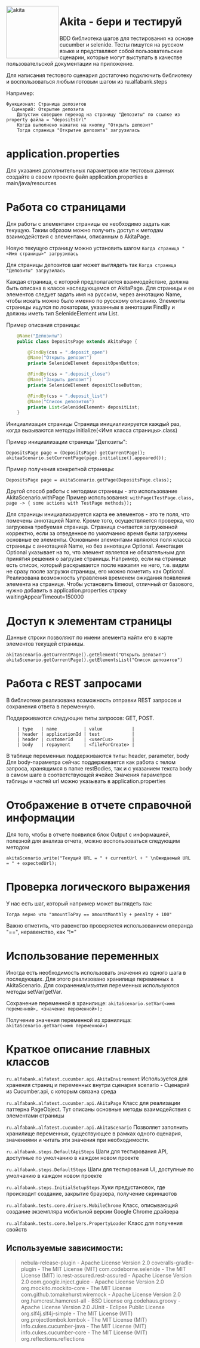 <img align="left" width="140" height="140" title="akita"
     src="https://github.com/alfa-laboratory/akita/akita.png"/>

Akita - бери и тестируй
==========================================

BDD библиотека шагов для тестирования на основе cucumber и selenide.
Тесты пишутся на русском языке и представляют собой пользовательские сценарии, которые могут выступать в качестве пользовательской документации на приложение.

Для написания тестового сценария достаточно подключить библиотеку и воспользоваться любым готовым шагом из ru.alfabank.steps

Например:
```
Функционал: Страница депозитов
  Сценарий: Открытие депозита
    Допустим совершен переход на страницу "Депозиты" по ссылке из property файла = "depositsUrl"
    Когда выполнено нажатие на кнопку "Открыть депозит"
    Тогда страница "Открытие депозита" загрузилась
```


application.properties
=======================
Для указания дополнительных параметров или тестовых данных создайте в своем проекте файл application.properties
в main/java/resources

Работа со страницами
====================
Для работы с элементами страницы ее необходимо задать как текущую.
Таким образом можно получить доступ к методам взаимодействия с элементами, описанным в AkitaPage.

Новую текущую страницу можно установить шагом
```Когда страница "<Имя страницы>" загрузилась```

Для страницы депозитов шаг может выглядеть так
```Когда страница "Депозиты" загрузилась```

Каждая страница, с которой предполагается взаимодействие, должна быть описана в классе наследующемся от AkitaPage.
Для страницы и ее элементов следует задать имя на русском, через аннотацию Name, чтобы искать можно было именно по русскому описанию.
Элементы страницы ищутся по локаторам, указанным в аннотации FindBy и должны иметь тип SelenideElement или List<SelenideElement>.

Пример описания страницы:
```java
    @Name("Депозиты")
    public class DepositsPage extends AkitaPage {

        @FindBy(css = ".deposit_open")
        @Name("Открыть депозит")
        private SelenideElement depositOpenButton;

        @FindBy(css = ".deposit_close")
        @Name("Закрыть депозит")
        private SelenideElement depositCloseButton;

        @FindBy(css = ".deposit_list")
        @Name("Список депозитов")
        private List<SelenideElement> depositList;
    }
```

Инициализация страницы
Страница инициализируется каждый раз, когда вызываются методы initialize(<Имя класса страницы>.class)

Пример инициализации страницы "Депозиты":
```
DepositsPage page = (DepositsPage) getCurrentPage();
akitaaScenario.setCurrentPage(page.initialize().appeared());
```

Пример получения конкретной страницы:
```
DepositsPage page = akitaScenario.getPage(DepositsPage.class);
```

Другой способ работы с методами страницы - это использование AkitaScenario.withPage
Пример использования: ```withPage(TestPage.class, page -> { some actions with TestPage methods});```

Для страницы инициализируется карта ее элементов - это те поля, что помечены аннотацией Name.
Кроме того, осуществляется проверка, что загружена требуемая страница.
Страница считается загруженной корректно, если за отведенное по умолчанию время были загружены основные ее элементы.
Основными элементами являются поля класса страницы с аннотацией Name, но без аннотации Optional.
Аннотация Optional указывает на то, что элемент является не обязательным для принятия решения о загрузке страницы.
Например, если на странице есть список, который раскрывается после нажатия не него, т.е. видим не сразу после загрузки страницы,
его можно пометить как Optional.
Реализована возможность управления временем ожидания появления элемента на странице.
Чтобы установить timeout, отличный от базового, нужно добавить в application.properties строку
waitingAppearTimeout=150000

Доступ к элементам страницы
============================
Данные строки позволяют по имени элемента найти его в карте элементов текущей страницы.

```
akitaScenario.getCurrentPage().getElement("Открыть депозит")
akitaScenario.getCurrentPage().getElementsList("Список депозитов")
 ```


Работа с REST запросами
=======================

В библиотеке реализована возможность отправки REST запросов и сохранения ответа в переменную.

Поддерживаются следующие типы запросов: GET, POST.
   ```Когда выполнен POST запрос на URL "{depositsApi}deposits/{docNumber}/repay" с headers и parameters из таблицы. Полученный ответ сохранен в переменную
       | type   | name          | value           |
       | header | applicationId | test            |
       | header | customerId    | <userCus>       |
       | body   | repayment     | <fileForCreate> |
  ```
В таблице переменных поддерживаются типы: header, parameter, body
Для body-параметра сейчас поддерживается как работа с телом запроса, хранящимся в папке restBodies, так и с указанием текста body в самом шаге в соответствующей ячейке
Значения параметров таблицы и частей url можно указывать в application.properties

Отображение в отчете справочной информации
============================================

Для того, чтобы в отчете появился блок Output с информацией, полезной для анализа отчета, можно воспользоваться следующим методом
 ```
akitaScenario.write("Текущий URL = " + currentUrl + " \nОжидаемый URL = " + expectedUrl);
 ```

Проверка логического выражения
===============================
У нас есть шаг, который например может выглядеть так:
 ```
Тогда верно что "amountToPay == amountMonthly + penalty + 100"
 ```
Важно отметить, что равенство проверяется использованием операнда "==", неравенство, как "!="

Использование переменных
=========================
Иногда есть необходимость использовать значения из одного шага в последующих.
Для этого реализовано хранилище переменных в AkitaScenario.
Для сохранения/изъятия переменных используются методы setVar/getVar.

Сохранение переменной в хранилище:
```akitaScenario.setVar(<имя переменной>, <значение переменной>);```

Получение значения переменной из хранилища:
```akitaScenario.getVar(<имя переменной>)```

Краткое описание главных классов
=================================

```ru.alfabank.alfatest.cucumber.api.AkitaEnvironment```
Используется для хранения страниц и переменных внутри сценария
scenario - Сценарий из Cucumber.api, с которым связана среда

```ru.alfabank.alfatest.cucumber.api.AkitaPage```
Класс для реализации паттерна PageObject. Тут описаны основные методы взаимодействия с элементами страницы

```ru.alfabank.alfatest.cucumber.api.AkitaScenario```
Позволяет заполнить хранилище переменных, существующее в рамках одного сценария, значениями и читать эти значения при необходимости.

```ru.alfabank.steps.DefaultApiSteps```
Шаги для тестирования API, доступные по умолчанию в каждом новом проекте

```ru.alfabank.steps.DefaultSteps```
Шаги для тестирования UI, доступные по умолчанию в каждом новом проекте

```ru.alfabank.steps.InitialSetupSteps```
Хуки предустановок, где происходит создание, закрытие браузера, получение скриншотов

```ru.alfabank.tests.core.drivers.MobileChrome```
Класс, описывающий создание экземпляра мобильной версии Google Chrome драйвера

```ru.alfabank.tests.core.helpers.PropertyLoader```
Класс для получения свойств



Используемые зависимости:
--------------------------
>nebula-release-plugin - Apache License Version 2.0
>coveralls-gradle-plugin - The MIT License (MIT)
>com.codeborne.selenide - The MIT License (MIT)
>io.rest-assured.rest-assured - Apache License Version 2.0
>com.google.inject.guice - Apache License Version 2.0
>org.mockito.mockito-core - The MIT License
>com.github.tomakehurst:wiremock - Apache License Version 2.0
>org.hamcrest.hamcrest-all - BSD License
>org.codehaus.groovy - Apache License Version 2.0
>JUnit - Eclipse Public License
>org.slf4j.slf4j-simple - The MIT License (MIT)
>org.projectlombok.lombok - The MIT License (MIT)
>info.cukes.cucumber-java - The MIT License (MIT)
>info.cukes.cucumber-core - The MIT License (MIT)
>org.reflections.reflections
